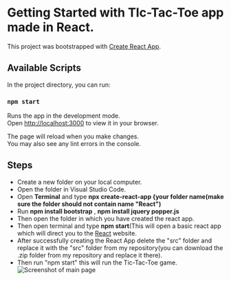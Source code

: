 # Getting Started with TIc-Tac-Toe app made in React.

This project was bootstrapped with [Create React App](https://github.com/facebook/create-react-app).

## Available Scripts

In the project directory, you can run:

### `npm start`

Runs the app in the development mode.\
Open [http://localhost:3000](http://localhost:3000) to view it in your browser.

The page will reload when you make changes.\
You may also see any lint errors in the console.

## Steps

- Create a new folder on your local computer.
- Open the folder in Visual Studio Code.
- Open **Terminal** and type **npx create-react-app {your folder name(make sure the folder should not contain name "React")**
- Run **npm install bootstrap** , **npm install jquery popper.js** 
- Then open the folder in which you have created the react app.
- Then open terminal and type **npm start**(This will open a basic react app which will direct you to the [React](https://reactjs.org/) website.
- After successfully creating the React App delete the "src" folder and replace it with the "src" folder from my repository(you can download the .zip folder from my repository and replace it there).
- Then run "npm start" this will run the Tic-Tac-Toe game.
![Screenshot of main page](https://user-images.githubusercontent.com/110715459/207372117-764413f1-03dd-4556-a759-ad973f04125a.png)
